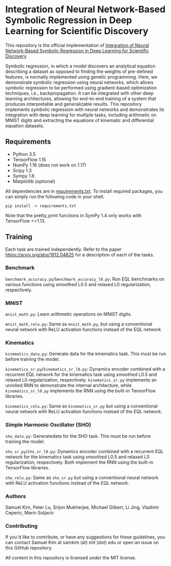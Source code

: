 # Integration of Neural Network-Based Symbolic Regression in Deep Learning for Scientific Discovery

This repository is the official implementation of 
[Integration of Neural Network-Based Symbolic Regression in Deep Learning for Scientific Discovery](https://arxiv.org/abs/1912.04825)

Symbolic regression, in which a model discovers an analytical equation describing a dataset as opposed to finding 
the weights of pre-defined features, is normally implemented using genetic programming.
Here, we demonstrate symbolic regression using neural networks,
which allows symbolic regression to be performed using gradient-based optimization techniques,
i.e., backpropagation.
It can be integrated with other deep learning architectures, allowing for end-to-end training of a system that produces
interpretable and generalizable results. This repository implements symbolic regression with neural networks and
demonstrates its integration with deep learning for multiple tasks,
including arithmetic on MNIST digits and extracting the equations of kinematic and differential equation datasets.

## Requirements

* Python 3.5
* TensorFlow 1.15
* NumPy 1.16 (does not work on 1.17)
* Scipy 1.3
* Sympy 1.6
* Matplotlib (optional)

All dependencies are in [requirements.txt](requirements.txt). 
To install required packages, you can simply run the following code in your shell.
```
pip install -r requirements.txt
```

Note that the pretty_print functions in SymPy 1.4 only works with TensorFlow <=1.13.

## Training

Each task are trained independently. 
Refer to the paper https://arxiv.org/abs/1912.04825 for a description of each of the tasks.

### Benchmark
`benchmark_accuracy.py`/`benchmark_accuracy_l0.py`: 
Run EQL benchmarks on various functions using smoothed L0.5 and relaxed L0 regularization, respectively.

### MNIST
`mnist_math.py`: Learn arithmetic operations on MNIST digits. 

`mnist_math_relu.py`: Same as `mnist_math.py`, 
but using a conventional neural network with ReLU activation functions instead of the EQL network.

### Kinematics
`kinematics_data.py`: Generate data for the kinematics task. This must be run before training the model.

`kinematics_sr.py`/`kinematics_sr_l0.py`: Dynamics encoder combined with a recurrent EQL network for the kinematics task
using smoothed L0.5 and relaxed L0 regularization, respectively. 
`kinematics_sr.py` implements an unrolled RNN to demonstrate the internal architecture, while 
`kinematics_sr_l0.py` implements the RNN using the built-in TensorFlow libraries.

`kinematics_relu.py`: Same as `kinematics_sr.py`
but using a conventional neural network with ReLU activation functions instead of the EQL network.

### Simple Harmonic Oscillator (SHO)
`sho_data.py`: Generatedata for the SHO task. This must be run before training the model.

`sho_sr.py`/`sho_sr_l0.py`: Dynamics encoder combined with a recurrent EQL network for the kinematics task
using smoothed L0.5 and relaxed L0 regularization, respectively. 
Both implement the RNN using the built-in TensorFlow libraries.

`sho_relu.py`: Same as `sho_sr.py`
but using a conventional neural network with ReLU activation functions instead of the EQL network.


### Authors
Samuel Kim, Peter Lu, Srijon Mukherjee, Michael Gilbert, Li Jing, Vladimir Ceperic, Marin Soljacic

### Contributing
If you'd like to contribute, or have any suggestions for these guidelines, 
you can contact Samuel Kim at samkim (at) mit (dot) edu or open an issue on this GitHub repository.

All content in this repository is licensed under the MIT license.